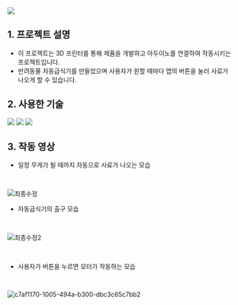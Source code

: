 <img src="https://capsule-render.vercel.app/api?type=waving&color=auto&height=200&section=header&text=FeederPet&fontSize=55" />

## 1. 프로젝트 설명
- 이 프로젝트는 3D 프린터를 통해 제품을 개발하고 아두이노를 연결하여 작동시키는 프로젝트입니다.
- 반려동물 자동급식기를 만들었으며 사용자가 원할 때마다 앱의 버튼을 눌러 사료가 나오게 할 수 있습니다.

## 2. 사용한 기술
<img src="https://img.shields.io/badge/java-007396?style=flat-square&logo=java&logoColor=white"/> 
<img src="https://img.shields.io/badge/Android Studio-3DDC84?style=flat-square&logo=Android Studio&logoColor=white"/> 
<img src="https://img.shields.io/badge/arduino-00878F?style=flat-square&logo=arduino&logoColor=white"/> 

## 3. 작동 영상
- 일정 무게가 될 때까지 자동으로 사료가 나오는 모습
<br>

![최종수정](https://github.com/YeojinSon7/FeederPet/assets/130967465/6fe5cbfb-a787-4799-a989-49d30e3d6376)
<br>

- 자동급식기의 출구 모습
<br>

![최종수정2](https://github.com/YeojinSon7/FeederPet/assets/130967465/867802df-08da-47a6-8c76-f4238f841919)


<br>

- 사용자가 버튼을 누르면 모터가 작동하는 모습
<br>

![c7af1170-1005-494a-b300-dbc3c65c7bb2](https://github.com/YeojinSon7/FeederPet/assets/130967465/c413ffe4-d39d-49cc-ab77-c94f4af734f5)
  
